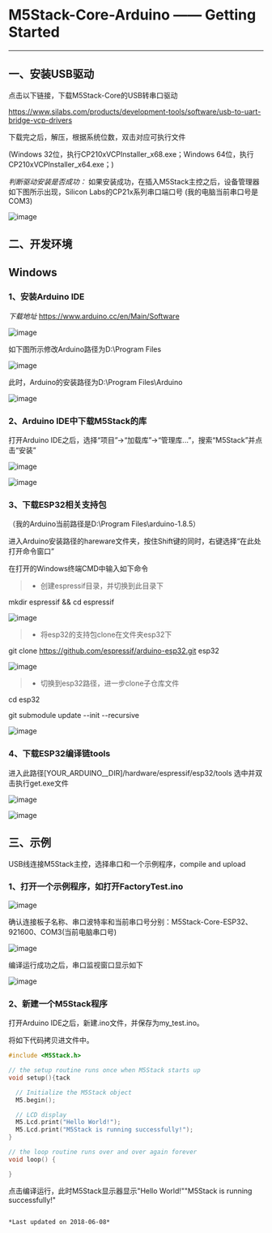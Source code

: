 ﻿# M5Stack-Core-Arduino —— Getting Started


---

## 一、安装USB驱动

点击以下链接，下载M5Stack-Core的USB转串口驱动

https://www.silabs.com/products/development-tools/software/usb-to-uart-bridge-vcp-drivers

下载完之后，解压，根据系统位数，双击对应可执行文件

(Windows 32位，执行CP210xVCPInstaller_x68.exe；Windows 64位，执行CP210xVCPInstaller_x64.exe；)

*判断驱动安装是否成功：*
如果安装成功，在插入M5Stack主控之后，设备管理器如下图所示出现，Silicon Labs的CP21x系列串口端口号
(我的电脑当前串口号是COM3)

![image](https://github.com/watson8544/M5Stack-UserGuide/blob/master/screenshots/my_com.png)


## 二、开发环境
## **Windows**
### 1、安装Arduino IDE

*下载地址*
https://www.arduino.cc/en/Main/Software 

![image](https://github.com/watson8544/M5Stack-UserGuide/blob/master/screenshots/arduino_cc_package.png)


如下图所示修改Arduino路径为D:\Program Files

![image](https://github.com/watson8544/M5Stack-UserGuide/blob/master/screenshots/select_arduino_install_path.png)


此时，Arduino的安装路径为D:\Program Files\Arduino

![image](https://github.com/watson8544/M5Stack-UserGuide/blob/master/screenshots/arduino_path.png)



### 2、Arduino IDE中下载M5Stack的库

打开Arduino IDE之后，选择“项目”->“加载库”->“管理库...”，搜索“M5Stack”并点击“安装”

![image](https://github.com/watson8544/M5Stack-UserGuide/blob/master/screenshots/select_arduino_lib.png)

![image](https://github.com/watson8544/M5Stack-UserGuide/blob/master/screenshots/download_m5stack_lib.png)



### 3、下载ESP32相关支持包

（我的Arduino当前路径是D:\Program Files\arduino-1.8.5）

进入Arduino安装路径的hareware文件夹，按住Shift键的同时，右键选择“在此处打开命令窗口”


在打开的Windows终端CMD中输入如下命令

> * 创建espressif目录，并切换到此目录下

mkdir espressif && cd espressif

![image](https://github.com/watson8544/M5Stack-UserGuide/blob/master/screenshots/mkdir_espressif.png)


> * 将esp32的支持包clone在文件夹esp32下

git clone https://github.com/espressif/arduino-esp32.git  esp32

![image](https://github.com/watson8544/M5Stack-UserGuide/blob/master/screenshots/clone_esp32_idf.png)


> * 切换到esp32路径，进一步clone子仓库文件

cd esp32

git submodule update --init --recursive

![image](https://github.com/watson8544/M5Stack-UserGuide/blob/master/screenshots/clone_esp32_idf_subdir.png)



### 4、下载ESP32编译链tools

进入此路径[YOUR_ARDUINO__DIR]/hardware/espressif/esp32/tools
选中并双击执行get.exe文件

![image](https://github.com/watson8544/M5Stack-UserGuide/blob/master/screenshots/select_get_exe_file.png)

![image](https://github.com/watson8544/M5Stack-UserGuide/blob/master/screenshots/download_xtensa_tools.png)


## 三、示例

USB线连接M5Stack主控，选择串口和一个示例程序，compile and upload

### 1、打开一个示例程序，如打开FactoryTest.ino

![image](https://github.com/watson8544/M5Stack-UserGuide/blob/master/screenshots/select_demo.png)



确认连接板子名称、串口波特率和当前串口号分别：M5Stack-Core-ESP32、921600、COM3(当前电脑串口号)

![image](https://github.com/watson8544/M5Stack-UserGuide/blob/master/screenshots/select_board_and_com.png)


编译运行成功之后，串口监视窗口显示如下


![image](https://github.com/watson8544/M5Stack-UserGuide/blob/master/screenshots/FactoryTest_result.png)

### 2、新建一个M5Stack程序

打开Arduino IDE之后，新建.ino文件，并保存为my_test.ino。

将如下代码拷贝进文件中。

```cpp
#include <M5Stack.h>

// the setup routine runs once when M5Stack starts up
void setup(){tack

  // Initialize the M5Stack object
  M5.begin();

  // LCD display
  M5.Lcd.print("Hello World!");
  M5.Lcd.print("M5Stack is running successfully!");    
}

// the loop routine runs over and over again forever
void loop() {

}
```

点击编译运行，此时M5Stack显示器显示"Hello World!""M5Stack is running successfully!"


                                                                            *Last updated on 2018-06-08*


                                                                            